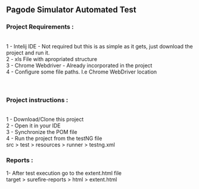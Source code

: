 <h2>Pagode Simulator Automated Test</h2>

<h3>Project Requirements  :</h3> <br>
 1 - Intelij IDE - Not required but this is as simple as it gets, just download the project and run it.<br>
 2 - xls File with apropriated structure<br>
 3 - Chrome Webdriver - Already incorporated in the project<br>
 4 - Configure some file paths. I.e Chrome WebDriver location<br>
 <br><br>
 
<h3>Project instructions :</h3><br>
 1 - Download/Clone this project<br>
 2 - Open it in your IDE<br>
 3 - Synchronize the POM file<br>
 4 - Run the project from the testNG file <br>
    src > test > resources > runner > testng.xml <br>
 
<h3>Reports :</h3>
 1- After test execution go to the extent.html file<br>
    target > surefire-reports > html > extent.html<br>
